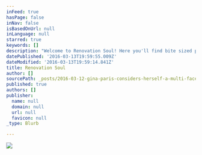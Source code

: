 ```yaml
---
inFeed: true
hasPage: false
inNav: false
isBasedOnUrl: null
inLanguage: null
starred: true
keywords: []
description: "Welcome to Renovation Soul! Here you'll find bite sized portions of wisdom for your spirit. "
datePublished: '2016-03-13T19:59:55.009Z'
dateModified: '2016-03-13T19:59:14.841Z'
title: Renovation Soul
author: []
sourcePath: _posts/2016-03-12-gina-paris-considers-herself-a-multi-faceted-renovation-soul.md
published: true
authors: []
publisher:
  name: null
  domain: null
  url: null
  favicon: null
_type: Blurb

---
```

![](https://the-grid-user-content.s3-us-west-2.amazonaws.com/c8e1a12b-4a14-4935-8f0e-96491c1b889b.jpg)
